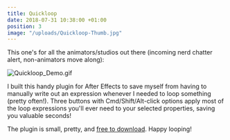 ```yaml
---
title: Quickloop
date: 2018-07-31 10:38:00 +01:00
position: 3
image: "/uploads/Quickloop-Thumb.jpg"
---
```


This one's for all the animators/studios out there (incoming nerd chatter alert, non-animators move along):

![Quickloop_Demo.gif](/uploads/Quickloop_Demo.gif)

I built this handy plugin for After Effects to save myself from having to manually write out an expression whenever I needed to loop something (pretty often!). Three buttons with Cmd/Shift/Alt-click options apply most of the loop expressions you'll ever need to your selected properties, saving you valuable seconds!

The plugin is small, pretty, and [free to download](https://gumroad.com/l/quickloop). Happy looping!